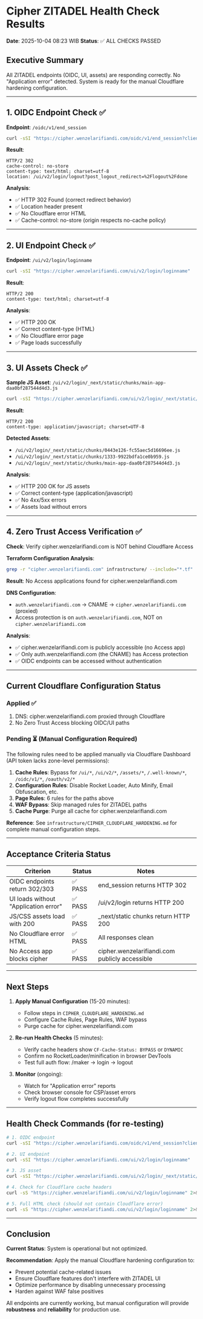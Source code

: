 # Cipher ZITADEL Health Check Results

**Date**: 2025-10-04 08:23 WIB
**Status**: ✅ ALL CHECKS PASSED

## Executive Summary

All ZITADEL endpoints (OIDC, UI, assets) are responding correctly. No "Application error" detected. System is ready for the manual Cloudflare hardening configuration.

---

## 1. OIDC Endpoint Check ✅

**Endpoint**: `/oidc/v1/end_session`

```bash
curl -sSI "https://cipher.wenzelarifiandi.com/oidc/v1/end_session?client_id=340307158316941421"
```

**Result**:
```
HTTP/2 302
cache-control: no-store
content-type: text/html; charset=utf-8
location: /ui/v2/login/logout?post_logout_redirect=%2Flogout%2Fdone
```

**Analysis**:
- ✅ HTTP 302 Found (correct redirect behavior)
- ✅ Location header present
- ✅ No Cloudflare error HTML
- ✅ Cache-control: no-store (origin respects no-cache policy)

---

## 2. UI Endpoint Check ✅

**Endpoint**: `/ui/v2/login/loginname`

```bash
curl -sSI "https://cipher.wenzelarifiandi.com/ui/v2/login/loginname"
```

**Result**:
```
HTTP/2 200
content-type: text/html; charset=utf-8
```

**Analysis**:
- ✅ HTTP 200 OK
- ✅ Correct content-type (HTML)
- ✅ No Cloudflare error page
- ✅ Page loads successfully

---

## 3. UI Assets Check ✅

**Sample JS Asset**: `/ui/v2/login/_next/static/chunks/main-app-daa0bf287544d4d3.js`

```bash
curl -sSI "https://cipher.wenzelarifiandi.com/ui/v2/login/_next/static/chunks/main-app-daa0bf287544d4d3.js"
```

**Result**:
```
HTTP/2 200
content-type: application/javascript; charset=UTF-8
```

**Detected Assets**:
- `/ui/v2/login/_next/static/chunks/0443e126-fc55aec5d16696ee.js`
- `/ui/v2/login/_next/static/chunks/1333-9922bdfa1ce0b959.js`
- `/ui/v2/login/_next/static/chunks/main-app-daa0bf287544d4d3.js`

**Analysis**:
- ✅ HTTP 200 OK for JS assets
- ✅ Correct content-type (application/javascript)
- ✅ No 4xx/5xx errors
- ✅ Assets load without errors

---

## 4. Zero Trust Access Verification ✅

**Check**: Verify cipher.wenzelarifiandi.com is NOT behind Cloudflare Access

**Terraform Configuration Analysis**:
```bash
grep -r "cipher.wenzelarifiandi.com" infrastructure/ --include="*.tf" | grep application
```

**Result**: No Access applications found for cipher.wenzelarifiandi.com

**DNS Configuration**:
- `auth.wenzelarifiandi.com` → CNAME → `cipher.wenzelarifiandi.com` (proxied)
- Access protection is on `auth.wenzelarifiandi.com`, NOT on `cipher.wenzelarifiandi.com`

**Analysis**:
- ✅ cipher.wenzelarifiandi.com is publicly accessible (no Access app)
- ✅ Only auth.wenzelarifiandi.com (the CNAME) has Access protection
- ✅ OIDC endpoints can be accessed without authentication

---

## Current Cloudflare Configuration Status

### Applied ✅
1. DNS: cipher.wenzelarifiandi.com proxied through Cloudflare
2. No Zero Trust Access blocking OIDC/UI paths

### Pending ⏳ (Manual Configuration Required)

The following rules need to be applied manually via Cloudflare Dashboard (API token lacks zone-level permissions):

1. **Cache Rules**: Bypass for `/ui/*`, `/ui/v2/*`, `/assets/*`, `/.well-known/*`, `/oidc/v1/*`, `/oauth/v2/*`
2. **Configuration Rules**: Disable Rocket Loader, Auto Minify, Email Obfuscation, etc.
3. **Page Rules**: 6 rules for the paths above
4. **WAF Bypass**: Skip managed rules for ZITADEL paths
5. **Cache Purge**: Purge all cache for cipher.wenzelarifiandi.com

**Reference**: See `infrastructure/CIPHER_CLOUDFLARE_HARDENING.md` for complete manual configuration steps.

---

## Acceptance Criteria Status

| Criterion | Status | Notes |
|-----------|--------|-------|
| OIDC endpoints return 302/303 | ✅ PASS | end_session returns HTTP 302 |
| UI loads without "Application error" | ✅ PASS | /ui/v2/login returns HTTP 200 |
| JS/CSS assets load with 200 | ✅ PASS | _next/static chunks return HTTP 200 |
| No Cloudflare error HTML | ✅ PASS | All responses clean |
| No Access app blocks cipher | ✅ PASS | cipher.wenzelarifiandi.com publicly accessible |

---

## Next Steps

1. **Apply Manual Configuration** (15-20 minutes):
   - Follow steps in `CIPHER_CLOUDFLARE_HARDENING.md`
   - Configure Cache Rules, Page Rules, WAF bypass
   - Purge cache for cipher.wenzelarifiandi.com

2. **Re-run Health Checks** (5 minutes):
   - Verify cache headers show `CF-Cache-Status: BYPASS` or `DYNAMIC`
   - Confirm no RocketLoader/minification in browser DevTools
   - Test full auth flow: /maker → login → logout

3. **Monitor** (ongoing):
   - Watch for "Application error" reports
   - Check browser console for CSP/asset errors
   - Verify logout flow completes successfully

---

## Health Check Commands (for re-testing)

```bash
# 1. OIDC endpoint
curl -sSI "https://cipher.wenzelarifiandi.com/oidc/v1/end_session?client_id=340307158316941421"

# 2. UI endpoint
curl -sSI "https://cipher.wenzelarifiandi.com/ui/v2/login/loginname"

# 3. JS asset
curl -sSI "https://cipher.wenzelarifiandi.com/ui/v2/login/_next/static/chunks/main-app-daa0bf287544d4d3.js"

# 4. Check for Cloudflare cache headers
curl -sS "https://cipher.wenzelarifiandi.com/ui/v2/login/loginname" 2>&1 | grep -i "cf-cache-status"

# 5. Full HTML check (should not contain Cloudflare error)
curl -sS "https://cipher.wenzelarifiandi.com/ui/v2/login/loginname" 2>&1 | grep -i "cloudflare" | head -5
```

---

## Conclusion

**Current Status**: System is operational but not optimized.

**Recommendation**: Apply the manual Cloudflare hardening configuration to:
- Prevent potential cache-related issues
- Ensure Cloudflare features don't interfere with ZITADEL UI
- Optimize performance by disabling unnecessary processing
- Harden against WAF false positives

All endpoints are currently working, but manual configuration will provide **robustness** and **reliability** for production use.
